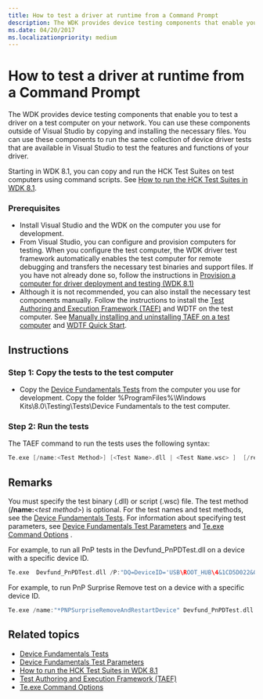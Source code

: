 ```yaml
---
title: How to test a driver at runtime from a Command Prompt
description: The WDK provides device testing components that enable you to test a driver on a test computer on your network.
ms.date: 04/20/2017
ms.localizationpriority: medium
---
```


# How to test a driver at runtime from a Command Prompt

The WDK provides device testing components that enable you to test a driver on a test computer on your network. You can use these components outside of Visual Studio by copying and installing the necessary files. You can use these components to run the same collection of device driver tests that are available in Visual Studio to test the features and functions of your driver.

Starting in WDK 8.1, you can copy and run the HCK Test Suites on test computers using command scripts. See [How to run the HCK Test Suites in WDK 8.1](run-the-hck-test-suites-in-the-wdk.md).

### <span id="Prerequisites"></span><span id="prerequisites"></span><span id="PREREQUISITES"></span>Prerequisites

-   Install Visual Studio and the WDK on the computer you use for development.
-   From Visual Studio, you can configure and provision computers for testing. When you configure the test computer, the WDK driver test framework automatically enables the test computer for remote debugging and transfers the necessary test binaries and support files. If you have not already done so, follow the instructions in [Provision a computer for driver deployment and testing (WDK 8.1)](../gettingstarted/provision-a-target-computer-wdk-8-1.md)
-   Although it is not recommended, you can also install the necessary test components manually. Follow the instructions to install the [Test Authoring and Execution Framework (TAEF)](../taef/index.md) and WDTF on the test computer. See [Manually installing and uninstalling TAEF on a test computer](../taef/getting-started.md#manually-installing-and-uninstalling-taef-on-a-test-computer) and [WDTF Quick Start](../wdtf/wdtf-quick-start-.md).

## Instructions

### <span id="Copy_the_tests_to_the_test_computer"></span><span id="copy_the_tests_to_the_test_computer"></span><span id="COPY_THE_TESTS_TO_THE_TEST_COMPUTER"></span>Step 1: Copy the tests to the test computer

-   Copy the [Device Fundamentals Tests](../devtest/device-fundamentals-tests.md) from the computer you use for development. Copy the folder %ProgramFiles%\\Windows Kits\\8.0\\Testing\\Tests\\Device Fundamentals to the test computer.

### <span id="Run_the_tests"></span><span id="run_the_tests"></span><span id="RUN_THE_TESTS"></span>Step 2: Run the tests

The TAEF command to run the tests uses the following syntax:

```cpp
Te.exe [/name:<Test Method>] [<Test Name>.dll | <Test Name.wsc> ]  [/rebootStateFile=<file> ] [/enablewttlogging]  [/P:"DQ= <>" ]  
```

## Remarks

You must specify the test binary (.dll) or script (.wsc) file. The test method (**/name:**_&lt;test method&gt;_) is optional. For the test names and test methods, see the [Device Fundamentals Tests](../devtest/device-fundamentals-tests.md). For information about specifying test parameters, see [Device Fundamentals Test Parameters](how-to-select-and-configure-the-device-fundamental-tests.md) and [Te.exe Command Options](../taef/te-exe-command-line-parameters.md) .

For example, to run all PnP tests in the Devfund\_PnPDTest.dll on a device with a specific device ID.

```cpp
Te.exe  Devfund_PnPDTest.dll /P:"DQ=DeviceID='USB\ROOT_HUB\4&1CD5D022&0'"
```

For example, to run PnP Surprise Remove test on a device with a specific device ID.

```cpp
Te.exe /name:"*PNPSurpriseRemoveAndRestartDevice" Devfund_PnPDTest.dll /P:"DQ=DeviceID='USB\ROOT_HUB\4&1CD5D022&0'"
```

## <span id="related_topics"></span>Related topics


* [Device Fundamentals Tests](../devtest/device-fundamentals-tests.md)
* [Device Fundamentals Test Parameters](how-to-select-and-configure-the-device-fundamental-tests.md)
* [How to run the HCK Test Suites in WDK 8.1](run-the-hck-test-suites-in-the-wdk.md)
* [Test Authoring and Execution Framework (TAEF)](../taef/index.md)
* [Te.exe Command Options](../taef/te-exe-command-line-parameters.md)
